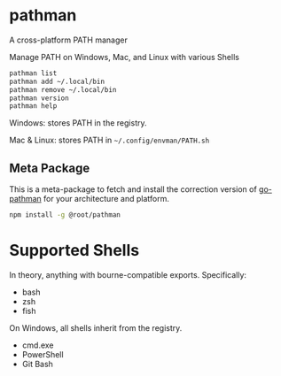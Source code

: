 # pathman

A cross-platform PATH manager

Manage PATH on Windows, Mac, and Linux with various Shells

```bash
pathman list
pathman add ~/.local/bin
pathman remove ~/.local/bin
pathman version
pathman help
```

Windows: stores PATH in the registry.

Mac & Linux: stores PATH in `~/.config/envman/PATH.sh`

## Meta Package

This is a meta-package to fetch and install the correction version of
[go-pathman](https://git.rootprojects.org/root/pathman)
for your architecture and platform.

```bash
npm install -g @root/pathman
```

# Supported Shells

In theory, anything with bourne-compatible exports. Specifically:

-   bash
-   zsh
-   fish

On Windows, all shells inherit from the registry.

-   cmd.exe
-   PowerShell
-   Git Bash
